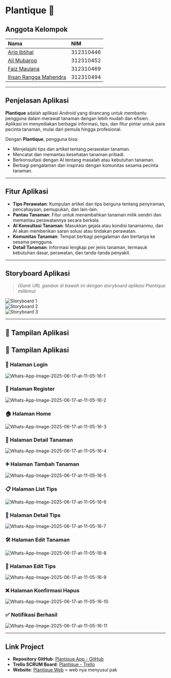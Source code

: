 # Plantique 🌿

## Anggota Kelompok
| Nama | NIM |
|:-----------------------------|:------------|
| [Ariq Ibtihal](https://github.com/ariq190505) | 312310446 |
| [Ali Mubaroq](https://github.com/alimubaroq) | 312310452 |
| [Faiz Maulana](https://github.com/PaisMaulanaaa) | 312310469 |
| [Ihsan Rangga Mahendra](https://github.com/IHSANRANGGAMAHENDRA) | 312310494 |

---

## Penjelasan Aplikasi
**Plantique** adalah aplikasi Android yang dirancang untuk membantu pengguna dalam merawat tanaman dengan lebih mudah dan efisien. Aplikasi ini menyediakan berbagai informasi, tips, dan fitur pintar untuk para pecinta tanaman, mulai dari pemula hingga profesional.  

Dengan **Plantique**, pengguna bisa:
- Menjelajahi tips dan artikel tentang perawatan tanaman.
- Mencatat dan memantau kesehatan tanaman pribadi.
- Berkonsultasi dengan AI tentang masalah atau kebutuhan tanaman.
- Berbagi pengalaman dan inspirasi dengan komunitas sesama pecinta tanaman.

---

## Fitur Aplikasi
- **Tips Perawatan**: Kumpulan artikel dan tips berguna tentang penyiraman, pencahayaan, pemupukan, dan lain-lain.
- **Pantau Tanaman**: Fitur untuk menambahkan tanaman milik sendiri dan memantau perawatannya secara berkala.
- **AI Konsultasi Tanaman**: Masukkan gejala atau kondisi tanamanmu, dan AI akan memberikan saran solusi atau tindakan perawatan.
- **Komunitas Tanaman**: Tempat berbagi pengalaman dan bertanya ke sesama pengguna.
- **Detail Tanaman**: Informasi lengkap per jenis tanaman, termasuk kebutuhan dasar, perawatan, dan tanda-tanda penyakit.

---

## Storyboard Aplikasi  
> *(Ganti URL gambar di bawah ini dengan storyboard aplikasi Plantique milikmu)*

![Storyboard 1](https://i.ibb.co/BFXBs4Y/Whats-App-Image-2025-05-07-at-18-37-00.jpg)  
![Storyboard 2](https://i.ibb.co/pcnvLrG/Cuplikan-layar-2025-05-07-182727.png)  
![Storyboard 3](https://i.ibb.co/YFSCpgXG/Whats-App-Image-2025-05-07-at-18-36-29.jpg)

---

## 📱 Tampilan Aplikasi

## 📱 Tampilan Aplikasi

### 🔐 Halaman Login
![Whats-App-Image-2025-06-17-at-11-05-16-1](https://i.ibb.co/LhnYbQ43/Whats-App-Image-2025-06-17-at-11-05-16-1.jpg)

### 📝 Halaman Register
![Whats-App-Image-2025-06-17-at-11-05-16-2](https://i.ibb.co/HphNr0PS/Whats-App-Image-2025-06-17-at-11-05-16-2.jpg)

### 🏠 Halaman Home
![Whats-App-Image-2025-06-17-at-11-05-16-3](https://i.ibb.co/qYtGHkCT/Whats-App-Image-2025-06-17-at-11-05-16-3.jpg)

### 📄 Halaman Detail Tanaman
![Whats-App-Image-2025-06-17-at-11-05-16-4](https://i.ibb.co/1JX5NLNT/Whats-App-Image-2025-06-17-at-11-05-16-4.jpg)

### ➕ Halaman Tambah Tanaman
![Whats-App-Image-2025-06-17-at-11-05-16-5](https://i.ibb.co/Swn1DHfM/Whats-App-Image-2025-06-17-at-11-05-16-5.jpg)

### 📋 Halaman List Tips
![Whats-App-Image-2025-06-17-at-11-05-16-6](https://i.ibb.co/CKnzZ1gh/Whats-App-Image-2025-06-17-at-11-05-16-6.jpg)

### 📂 Halaman Detail Tips
![Whats-App-Image-2025-06-17-at-11-05-16-7](https://i.ibb.co/dJmkWHBW/Whats-App-Image-2025-06-17-at-11-05-16-7.jpg)

### 🛠️ Halaman Edit Tanaman
![Whats-App-Image-2025-06-17-at-11-05-16-8](https://i.ibb.co/N2xjzG3G/Whats-App-Image-2025-06-17-at-11-05-16-8.jpg)

### 🧾 Halaman Edit Tips
![Whats-App-Image-2025-06-17-at-11-05-16-9](https://i.ibb.co/ynV0jrKN/Whats-App-Image-2025-06-17-at-11-05-16-9.jpg)

### ❌ Halaman Konfirmasi Hapus
![Whats-App-Image-2025-06-17-at-11-05-16-10](https://i.ibb.co/x8zZ7Lwk/Whats-App-Image-2025-06-17-at-11-05-16-10.jpg)

### ✅ Notifikasi Berhasil
![Whats-App-Image-2025-06-17-at-11-05-16-11](https://i.ibb.co/9HPLXr9K/Whats-App-Image-2025-06-17-at-11-05-16-11.jpg)

---

## Link Project
- **Repository GitHub**: [Plantique App - GitHub](https://github.com/PaisMaulanaaa/Plantique)
- **Trello SCRUM Board**: [Plantique - Trello](https://trello.com/b/t2hHKd97/plantique)
- **Website**: [Plantique Web]() = web nya menyusul pak
